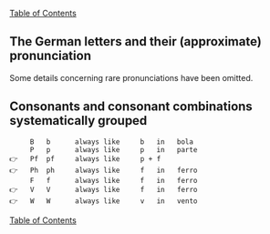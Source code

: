 [Table of Contents](Readme.md)

 The German letters and their (approximate) pronunciation
-

Some details concerning rare pronunciations have been omitted.

Consonants and consonant combinations systematically grouped
-

         B   b      always like     b   in   bola
         P   p      always like     p   in   parte
    👉   Pf  pf     always like     p + f
    👉   Ph  ph     always like     f   in   ferro
         F   f      always like     f   in   ferro
    👉   V   V      always like     f   in   ferro
    👉   W   W      always like     v   in   vento




[Table of Contents](Readme.md)


